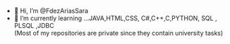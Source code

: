 - 👋 Hi, I’m @FdezAriasSara
- 🌱 I’m currently learning ...JAVA,HTML,CSS, C#,C++,C,PYTHON, SQL , PLSQL ,JDBC  
(Most of my repositories are private since they contain university tasks)

<!---
FdezAriasSara/FdezAriasSara is a ✨ special ✨ repository because its `README.md` (this file) appears on your GitHub profile.
You can click the Preview link to take a look at your changes.
--->

